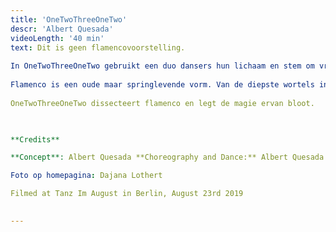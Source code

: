```yaml
---
title: 'OneTwoThreeOneTwo'
descr: 'Albert Quesada'
videoLength: '40 min'
text: Dit is geen flamencovoorstelling.  
  
In OneTwoThreeOneTwo gebruikt een duo dansers hun lichaam en stem om vragen te stellen: wat is flamenco? Hoe creëert deze ongeschreven taal – tegelijkertijd muziek en dans – zo’n intense, directe communicatie?  
  
Flamenco is een oude maar springlevende vorm. Van de diepste wortels in de zigeunermuziek tot de grootse podiumproducties van vandaag: de kracht komt steeds van hetzelfde fundamentele ritme: 123 123 12 12 12. De intimiteit en de interactie met het publiek van de flamenco tablao creëert een complex web van betekenis, expressie en verhaal – een unieke reeks rituelen en technieken die groeien en evolueren.  
  
OneTwoThreeOneTwo dissecteert flamenco en legt de magie ervan bloot.

‍

**Credits**

**Concept**: Albert Quesada **Choreography and Dance:** Albert Quesada & Zoltán Vakulya **Sound Design:** Albert Quesada **Light Design**: Bert Van Dijck **Music:** Sabicas, Miguel Poveda, Manolo Caracol, Camarón de la Isla **Costumes:** Sofie Durnez Program **Text:** JS Rafaeli **Musical Advise:** Juan Carlos Lérida **Choreographic Assistant:** Petra Söör & Leo Castro **Production:** Albert Quesada / Klein Verzet vzw **Coproduction:**  Charleroi Danses, CCNR, Mercat de les Flors, Vooruit in the frame of the European Network DNA (Departures and Arrivals) / **Co-funded by** the Creative Europe Program of the European Union **With the support of:** SACD, the Vlaamse Gemeenschapscommissie, the Culture Programme of the European Union, and the Koning Boudewijn Stichting **In collaboration with:** PACT Zollverein, Kaaitheater, TAKT/Provinciaal Domein Dommelhof, STUK, El Graner, L’animal a l’esquena

Foto op homepagina: Dajana Lothert

Filmed at Tanz Im August in Berlin, August 23rd 2019

‍
---
```

